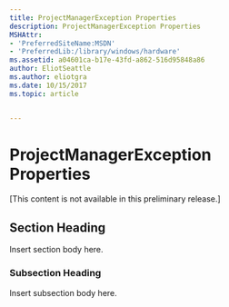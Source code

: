 ```yaml
---
title: ProjectManagerException Properties
description: ProjectManagerException Properties
MSHAttr:
- 'PreferredSiteName:MSDN'
- 'PreferredLib:/library/windows/hardware'
ms.assetid: a04601ca-b17e-43fd-a862-516d95848a86
author: EliotSeattle
ms.author: eliotgra
ms.date: 10/15/2017
ms.topic: article


---
```


# ProjectManagerException Properties


\[This content is not available in this preliminary release.\]

## <span id="Section_Heading"></span><span id="section_heading"></span><span id="SECTION_HEADING"></span>Section Heading


Insert section body here.

### <span id="Subsection_Heading"></span><span id="subsection_heading"></span><span id="SUBSECTION_HEADING"></span>Subsection Heading

Insert subsection body here.

 

 






